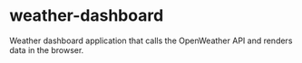 # weather-dashboard
Weather dashboard application that calls the OpenWeather API and renders data in the browser.
